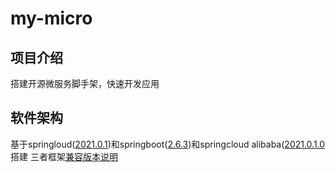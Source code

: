 # my-micro
## 项目介绍
搭建开源微服务脚手架，快速开发应用
## 软件架构
基于springloud([2021.0.1](https://docs.spring.io/spring-cloud/docs/2021.0.1/reference/html/))和springboot([2.6.3](https://docs.spring.io/spring-boot/docs/2.6.3/reference/html/))和springcloud alibaba([2021.0.1.0](https://spring-cloud-alibaba-group.github.io/github-pages/hoxton/zh-cn/index.html)搭建
三者框架[兼容版本说明](https://github.com/alibaba/spring-cloud-alibaba/blob/2021.x/spring-cloud-alibaba-docs/src/main/asciidoc-zh/sca-upgrade-guide.adoc)


